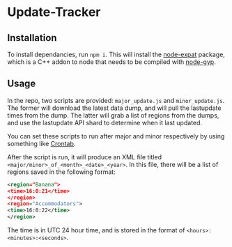 # Update-Tracker  

## Installation  
To install dependancies, run `npm i`. This will install the [node-expat](https://www.npmjs.com/package/node-expat) package, which is a C++ addon to node that needs to be compiled with [node-gyp](https://github.com/nodejs/node-gyp#installation).  

## Usage  
In the repo, two scripts are provided: `major_update.js` and `minor_update.js`. The former will download the latest data dump, and will pull the lastupdate times from the dump. The latter will grab a list of regions from the dumps, and use the lastupdate API shard to determine when it last updated.  

You can set these scripts to run after major and minor respectively by using something like [Crontab](https://crontab-generator.org/).  

After the script is run, it will produce an XML file titled `<major/minor>_of_<month>_<date>_<year>`. In this file, there will be a list of regions saved in the following format:
```xml
<region="Banana">
<time>16:0:21</time>
</region>
<region="Accommodators">
<time>16:0:22</time>
</region>
```
The time is in UTC 24 hour time, and is stored in the format of `<hours>:<minutes>:<seconds>`.
